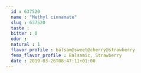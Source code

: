 ```yaml
---
  id : 637520
  name : "Methyl cinnamate"
  slug : 637520
  taste : 
  bitter : 0
  odor : 
  natural : 1
  flavor_profile : balsam@sweet@cherry@strawberry
  fema_flavor_profile : Balsamic, Strawberry
  date : 2019-03-26T08:47:11+01:00
---
```



